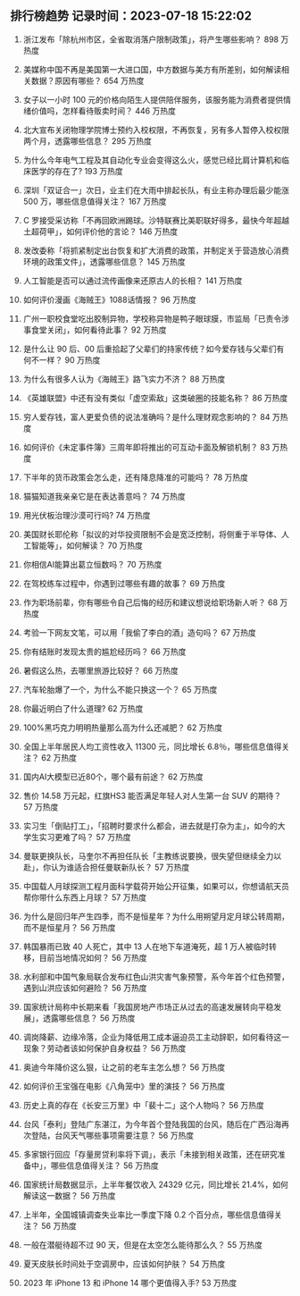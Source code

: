 
## 排行榜趋势 记录时间：2023-07-18 15:22:02
  
  1. 浙江发布「除杭州市区，全省取消落户限制政策」，将产生哪些影响？ 898 万热度
    
  2. 美媒称中国不再是美国第一大进口国，中方数据与美方有所差别，如何解读相关数据？原因有哪些？ 654 万热度
    
  3. 女子以一小时 100 元的价格向陌生人提供陪伴服务，该服务能为消费者提供情绪价值吗，怎样看待贩卖时间？ 446 万热度
    
  4. 北大宣布关闭物理学院博士预约入校权限，不再恢复，另有多人暂停入校权限两个月，透露哪些信息？ 295 万热度
    
  5. 为什么今年电气工程及其自动化专业会变得这么火，感觉已经比肩计算机和临床医学的存在了? 193 万热度
    
  6. 深圳「双证合一」次日，业主们在大雨中排起长队，有业主称办理后最少能涨 500 万，哪些信息值得关注？ 167 万热度
    
  7. C 罗接受采访称「不再回欧洲踢球。沙特联赛比美职联好得多，最快今年超越土超荷甲」，如何评价他的言论？ 146 万热度
    
  8. 发改委称「将抓紧制定出台恢复和扩大消费的政策，并制定关于营造放心消费环境的政策文件」，透露哪些信息？ 145 万热度
    
  9. 人工智能是否可以通过流传画像来还原古人的长相？ 141 万热度
    
  10. 如何评价漫画《海贼王》1088话情报？ 96 万热度
    
  11. 广州一职校食堂吃出胶制异物，学校称异物是鸭子眼球膜，市监局「已责令涉事食堂关闭」，如何看待此事？ 92 万热度
    
  12. 是什么让 90 后、00 后重拾起了父辈们的持家传统？如今爱存钱与父辈们有何不一样？ 90 万热度
    
  13. 为什么有很多人认为《海贼王》路飞实力不济？ 88 万热度
    
  14. 《英雄联盟》中还有没有类似「虚空索敌」这类破圈的技能名称？ 86 万热度
    
  15. 穷人爱存钱，富人更爱负债的说法准确吗？是什么理财观念影响的？ 84 万热度
    
  16. 如何评价《未定事件簿》三周年即将推出的可互动卡面及解锁机制？ 83 万热度
    
  17. 下半年的货币政策会怎么走，还有降息降准的可能吗？ 78 万热度
    
  18. 猫猫知道我亲亲它是在表达善意吗？ 74 万热度
    
  19. 用光伏板治理沙漠可行吗? 74 万热度
    
  20. 美国财长耶伦称「拟议的对华投资限制不会是宽泛控制，将侧重于半导体、人工智能等」，如何解读？ 70 万热度
    
  21. 你相信AI能算出葛立恒数吗？ 70 万热度
    
  22. 在驾校练车过程中，你遇到过哪些有趣的故事？ 69 万热度
    
  23. 作为职场前辈，你有哪些令自己后悔的经历和建议想说给职场新人听？ 68 万热度
    
  24. 考验一下网友文笔，可以用「我偷了李白的酒」造句吗？ 67 万热度
    
  25. 你有结账时发现太贵的尴尬经历吗？ 66 万热度
    
  26. 暑假这么热，去哪里旅游比较好？ 66 万热度
    
  27. 汽车轮胎爆了一个，为什么不能只换这一个？ 65 万热度
    
  28. 你最近明白了什么道理? 62 万热度
    
  29. 100%黑巧克力明明热量那么高为什么还减肥？ 62 万热度
    
  30. 全国上半年居民人均工资性收入 11300 元，同比增长 6.8％，哪些信息值得关注？ 62 万热度
    
  31. 国内AI大模型已近80个，哪个最有前途？ 62 万热度
    
  32. 售价 14.58 万元起，红旗HS3 能否满足年轻人对人生第一台 SUV 的期待？ 57 万热度
    
  33. 实习生「倒贴打工」，「招聘时要求什么都会，进去就是打杂为主」，如今的大学生实习更难了吗？ 57 万热度
    
  34. 曼联更换队长，马奎尔不再担任队长「主教练说要换，很失望但继续全力以赴」，你认为谁适合担任曼联新队长？ 57 万热度
    
  35. 中国载人月球探测工程月面科学载荷开始公开征集，如果可以，你想请航天员帮你带什么东西上月球？ 57 万热度
    
  36. 为什么是回归年产生四季，而不是恒星年？为什么用朔望月定月球公转周期，而不是恒星月？ 56 万热度
    
  37. 韩国暴雨已致 40 人死亡，其中 13 人在地下车道淹死，超 1 万人被临时转移，目前当地情况如何？ 56 万热度
    
  38. 水利部和中国气象局联合发布红色山洪灾害气象预警，系今年首个红色预警，遇到山洪应该如何避险？ 56 万热度
    
  39. 国家统计局称中长期来看「我国房地产市场正从过去的高速发展转向平稳发展」，透露哪些信息？ 56 万热度
    
  40. 调岗降薪、边缘冷落，企业为降低用工成本逼迫员工主动辞职，如何看待这一现象？劳动者该如何保护自身权益？ 56 万热度
    
  41. 奥迪今年降价这么狠，让之前的老车主怎么想？ 56 万热度
    
  42. 如何评价王宝强在电影《八角笼中》里的演技？ 56 万热度
    
  43. 历史上真的存在《长安三万里》中「裴十二」这个人物吗？ 56 万热度
    
  44. 台风「泰利」登陆广东湛江，为今年首个登陆我国的台风，随后在广西沿海再次登陆，台风天气哪些事项需要注意？ 56 万热度
    
  45. 多家银行回应「存量房贷利率将下调」，表示「未接到相关政策，还在研究准备中」，哪些信息值得关注？ 56 万热度
    
  46. 国家统计局数据显示，上半年餐饮收入 24329 亿元，同比增长 21.4%，如何解读这一数据？ 56 万热度
    
  47. 上半年，全国城镇调查失业率比一季度下降 0.2 个百分点，哪些信息值得关注？ 56 万热度
    
  48. 一般在潜艇待超不过 90 天，但是在太空怎么能待那么久？ 55 万热度
    
  49. 夏天皮肤长时间处于空调房中，应该如何护肤？ 54 万热度
    
  50. 2023 年 iPhone 13 和 iPhone 14 哪个更值得入手? 53 万热度
    